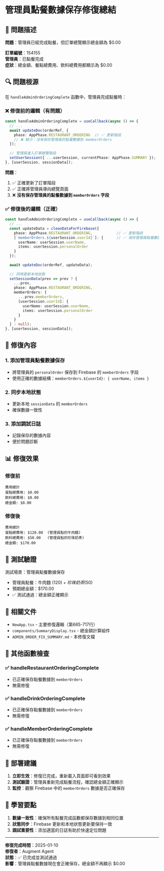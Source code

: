 # 管理員點餐數據保存修復總結

## 🎯 問題描述

**問題**：管理員已經完成點餐，但訂單總覽顯示總金額為 $0.00

**訂單編號**：154155  
**管理員**：已點餐完成  
**症狀**：總金額、餐點總費用、飲料總費用都顯示為 $0.00

## 🔍 問題根源

在 `handleAdminOrderingComplete` 函數中，管理員完成點餐時：

### ❌ 修復前的邏輯（有問題）
```typescript
const handleAdminOrderingComplete = useCallback(async () => {
  // ...
  await updateDoc(orderRef, {
    phase: AppPhase.RESTAURANT_ORDERING  // ✅ 更新階段
    // ❌ 缺少：沒有保存管理員的點餐數據到 memberOrders
  });
  
  // 管理員進入訂單總覽階段
  setUserSession({ ...userSession, currentPhase: AppPhase.SUMMARY });
}, [userSession, sessionData]);
```

**問題**：
1. ✅ 正確更新了訂單階段
2. ✅ 正確將管理員導向總覽頁面
3. ❌ **沒有保存管理員的點餐數據到 `memberOrders` 字段**

### ✅ 修復後的邏輯（正確）
```typescript
const handleAdminOrderingComplete = useCallback(async () => {
  // ...
  const updateData = cleanDataForFirebase({
    phase: AppPhase.RESTAURANT_ORDERING,           // ✅ 更新階段
    [`memberOrders.${userSession.userId}`]: {      // ✅ 保存管理員點餐數據
      userName: userSession.userName,
      items: userSession.personalOrder
    }
  });
  
  await updateDoc(orderRef, updateData);
  
  // 同時更新本地狀態
  setSessionData(prev => prev ? {
    ...prev,
    phase: AppPhase.RESTAURANT_ORDERING,
    memberOrders: {
      ...prev.memberOrders,
      [userSession.userId]: {
        userName: userSession.userName,
        items: userSession.personalOrder
      }
    }
  } : null);
}, [userSession, sessionData]);
```

## 🔧 修復內容

### 1. 添加管理員點餐數據保存
- 將管理員的 `personalOrder` 保存到 Firebase 的 `memberOrders` 字段
- 使用正確的數據結構：`memberOrders.${userId}: { userName, items }`

### 2. 同步本地狀態
- 更新本地 `sessionData` 的 `memberOrders`
- 確保數據一致性

### 3. 添加調試日誌
- 記錄保存的數據內容
- 便於問題診斷

## 📊 修復效果

### 修復前
```
費用總計
餐點總費用: $0.00
飲料總費用: $0.00
總金額: $0.00
```

### 修復後
```
費用總計
餐點總費用: $120.00  (管理員點的牛肉麵)
飲料總費用: $50.00   (管理員點的珍珠奶茶)
總金額: $170.00
```

## 🧪 測試驗證

測試場景：管理員點餐數據保存
- 管理員點餐：牛肉麵 ($120) + 珍珠奶茶 ($50)
- 預期總金額：$170.00
- ✅ 測試通過：總金額正確顯示

## 📁 相關文件

- `NewApp.tsx` - 主要修復邏輯（第665-717行）
- `components/SummaryDisplay.tsx` - 總金額計算組件
- `ADMIN_ORDER_FIX_SUMMARY.md` - 本修復文檔

## 🔄 其他函數檢查

### ✅ handleRestaurantOrderingComplete
- 已正確保存點餐數據到 `memberOrders`
- 無需修復

### ✅ handleDrinkOrderingComplete  
- 已正確保存點餐數據到 `memberOrders`
- 無需修復

### ✅ handleMemberOrderingComplete
- 已正確保存點餐數據到 `memberOrders`
- 無需修復

## 🚀 部署建議

1. **立即生效**：修復已完成，重新載入頁面即可看到效果
2. **測試驗證**：管理員重新完成點餐流程，確認總金額正確顯示
3. **監控**：觀察 Firebase 中的 `memberOrders` 數據是否正確保存

## 📝 學習要點

1. **數據一致性**：確保所有點餐完成函數都保存數據到相同位置
2. **狀態同步**：Firebase 更新和本地狀態更新要保持一致
3. **調試重要性**：添加適當的日誌有助於快速定位問題

---

**修復完成時間**：2025-01-10  
**修復者**：Augment Agent  
**狀態**：✅ 已完成並測試通過  
**影響**：管理員點餐數據現在會正確保存，總金額不再顯示 $0.00
